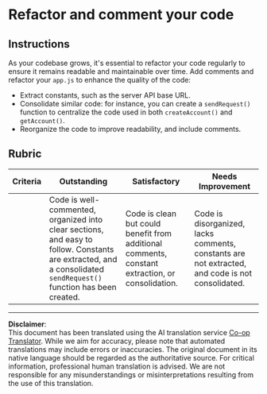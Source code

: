 <!--
CO_OP_TRANSLATOR_METADATA:
{
  "original_hash": "a4abf305ede1cfaadd56a8fab4b4c288",
  "translation_date": "2025-08-28T11:15:56+00:00",
  "source_file": "7-bank-project/3-data/assignment.md",
  "language_code": "en"
}
-->
# Refactor and comment your code

## Instructions

As your codebase grows, it's essential to refactor your code regularly to ensure it remains readable and maintainable over time. Add comments and refactor your `app.js` to enhance the quality of the code:

- Extract constants, such as the server API base URL.
- Consolidate similar code: for instance, you can create a `sendRequest()` function to centralize the code used in both `createAccount()` and `getAccount()`.
- Reorganize the code to improve readability, and include comments.

## Rubric

| Criteria | Outstanding                                                                                                                                                   | Satisfactory                                                                                     | Needs Improvement                                                                     |
| -------- | ------------------------------------------------------------------------------------------------------------------------------------------------------------- | ------------------------------------------------------------------------------------------------- | ------------------------------------------------------------------------------------- |
|          | Code is well-commented, organized into clear sections, and easy to follow. Constants are extracted, and a consolidated `sendRequest()` function has been created. | Code is clean but could benefit from additional comments, constant extraction, or consolidation. | Code is disorganized, lacks comments, constants are not extracted, and code is not consolidated. |

---

**Disclaimer**:  
This document has been translated using the AI translation service [Co-op Translator](https://github.com/Azure/co-op-translator). While we aim for accuracy, please note that automated translations may include errors or inaccuracies. The original document in its native language should be regarded as the authoritative source. For critical information, professional human translation is advised. We are not responsible for any misunderstandings or misinterpretations resulting from the use of this translation.